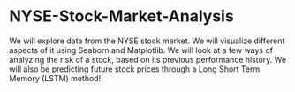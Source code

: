 # NYSE-Stock-Market-Analysis

We will explore data from the NYSE stock market. We will visualize different aspects of it using Seaborn and Matplotlib. We will look at a few ways of analyzing the risk of a stock, based on its previous performance history. We will also be predicting future stock prices through a Long Short Term Memory (LSTM) method!
